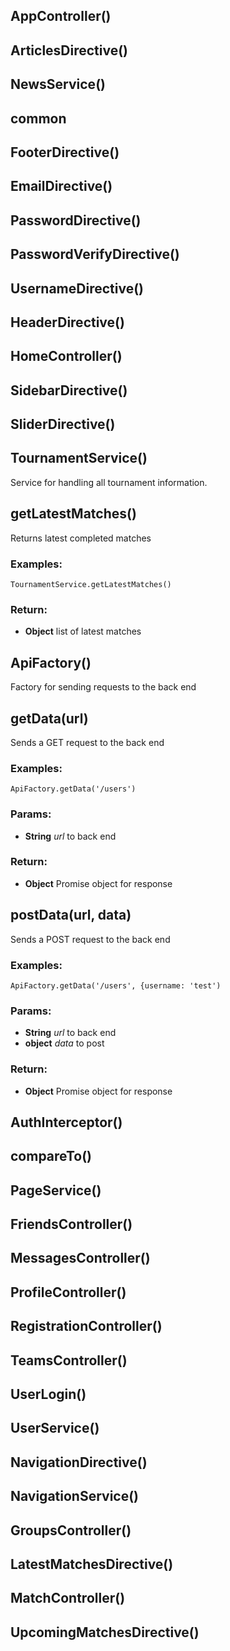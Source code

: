 

<!-- Start app\src\app.js -->

<!-- End app\src\app.js -->




<!-- Start app\src\app\app-controller.js -->

## AppController()

<!-- End app\src\app\app-controller.js -->




<!-- Start app\src\articles\articles-directive.js -->

## ArticlesDirective()

<!-- End app\src\articles\articles-directive.js -->




<!-- Start app\src\articles\news-service.js -->

## NewsService()

<!-- End app\src\articles\news-service.js -->




<!-- Start app\src\config\routes.js -->

<!-- End app\src\config\routes.js -->




<!-- Start app\src\constants\common.js -->

## common

<!-- End app\src\constants\common.js -->




<!-- Start app\src\filters\raw-html-filter.js -->

<!-- End app\src\filters\raw-html-filter.js -->




<!-- Start app\src\footer\footer-directive.js -->

## FooterDirective()

<!-- End app\src\footer\footer-directive.js -->




<!-- Start app\src\forms\email-directive.js -->

## EmailDirective()

<!-- End app\src\forms\email-directive.js -->




<!-- Start app\src\forms\password-directive.js -->

## PasswordDirective()

<!-- End app\src\forms\password-directive.js -->




<!-- Start app\src\forms\password-verify-directive.js -->

## PasswordVerifyDirective()

<!-- End app\src\forms\password-verify-directive.js -->




<!-- Start app\src\forms\username-directive.js -->

## UsernameDirective()

<!-- End app\src\forms\username-directive.js -->




<!-- Start app\src\header\header-directive.js -->

## HeaderDirective()

<!-- End app\src\header\header-directive.js -->




<!-- Start app\src\home\home-controller.js -->

## HomeController()

<!-- End app\src\home\home-controller.js -->




<!-- Start app\src\sidebar\sidebar-directive.js -->

## SidebarDirective()

<!-- End app\src\sidebar\sidebar-directive.js -->




<!-- Start app\src\slider\slider-directive.js -->

## SliderDirective()

<!-- End app\src\slider\slider-directive.js -->




<!-- Start app\src\tournament\tournament-service.js -->

## TournamentService()

Service for handling all tournament information.

## getLatestMatches()

Returns latest completed matches

### Examples:

    TournamentService.getLatestMatches()

### Return:

* **Object** list of latest matches

<!-- End app\src\tournament\tournament-service.js -->




<!-- Start app\src\utils\api-factory.js -->

## ApiFactory()

Factory for sending requests to the back end

## getData(url)

Sends a GET request to the back end

### Examples:

    ApiFactory.getData('/users')

### Params:

* **String** *url* to back end

### Return:

* **Object** Promise object for response

## postData(url, data)

Sends a POST request to the back end

### Examples:

    ApiFactory.getData('/users', {username: 'test')

### Params:

* **String** *url* to back end
* **object** *data* to post

### Return:

* **Object** Promise object for response

<!-- End app\src\utils\api-factory.js -->




<!-- Start app\src\utils\auth-interceptor.js -->

## AuthInterceptor()

<!-- End app\src\utils\auth-interceptor.js -->




<!-- Start app\src\utils\compare-to-directive.js -->

## compareTo()

<!-- End app\src\utils\compare-to-directive.js -->




<!-- Start app\src\utils\page-service.js -->

## PageService()

<!-- End app\src\utils\page-service.js -->




<!-- Start app\src\accounts\friends\friends-controller.js -->

## FriendsController()

<!-- End app\src\accounts\friends\friends-controller.js -->




<!-- Start app\src\accounts\messages\messages-controller.js -->

## MessagesController()

<!-- End app\src\accounts\messages\messages-controller.js -->




<!-- Start app\src\accounts\profile\profile-controller.js -->

## ProfileController()

<!-- End app\src\accounts\profile\profile-controller.js -->




<!-- Start app\src\accounts\registration\registration-controller.js -->

## RegistrationController()

<!-- End app\src\accounts\registration\registration-controller.js -->




<!-- Start app\src\accounts\teams\teams-controller.js -->

## TeamsController()

<!-- End app\src\accounts\teams\teams-controller.js -->




<!-- Start app\src\accounts\user\login-directive.js -->

## UserLogin()

<!-- End app\src\accounts\user\login-directive.js -->




<!-- Start app\src\accounts\user\user-service.js -->

## UserService()

<!-- End app\src\accounts\user\user-service.js -->




<!-- Start app\src\header\navigation\navigation-directive.js -->

## NavigationDirective()

<!-- End app\src\header\navigation\navigation-directive.js -->




<!-- Start app\src\header\navigation\navigation-service.js -->

## NavigationService()

<!-- End app\src\header\navigation\navigation-service.js -->




<!-- Start app\src\tournament\groups\groups-controller.js -->

## GroupsController()

<!-- End app\src\tournament\groups\groups-controller.js -->




<!-- Start app\src\tournament\matches\latest-matches-directive.js -->

## LatestMatchesDirective()

<!-- End app\src\tournament\matches\latest-matches-directive.js -->




<!-- Start app\src\tournament\matches\match-controller.js -->

## MatchController()

<!-- End app\src\tournament\matches\match-controller.js -->




<!-- Start app\src\tournament\matches\upcoming-matches-directive.js -->

## UpcomingMatchesDirective()

<!-- End app\src\tournament\matches\upcoming-matches-directive.js -->

